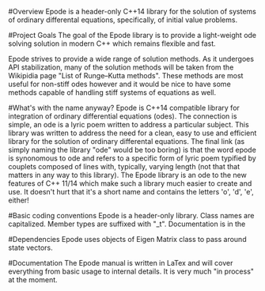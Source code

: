 #Overview
Epode is a header-only C++14 library for the solution of systems of ordinary differental equations,
specifically, of initial value problems.

#Project Goals
The goal of the Epode library is to provide a light-weight ode solving solution in modern C++ which
remains flexible and fast.

Epode strives to provide a wide range of solution methods.  As it undergoes API stabilization, many
of the solution methods will be taken from the Wikipidia page "List of Runge–Kutta methods".  These
methods are most useful for non-stiff odes however and it would be nice to have some methods capable
of handling stiff systems of equations as well.

#What's with the name anyway?
Epode is C++14 compatible library for integration of ordinary differential equations (odes). The
connection is simple, an ode is a lyric poem written to address a particular subject.  This library
was written to address the need for a clean, easy to use and efficient library for the solution of
ordinary differental equations.  The final link (as simply naming the library "ode" would be too
boring) is that the word epode is synonomous to ode and refers to a specific form of lyric poem
typified by couplets composed of lines with, typically, varying length (not that that matters in any
way to this library).  The Epode library is an ode to the new features of C++ 11/14 which make such
a library much easier to create and use.  It doesn't hurt that it's a short name and contains the
letters 'o', 'd', 'e', either!

#Basic coding conventions
Epode is a header-only library.  Class names are capitalized.  Member types are suffixed with "_t".
Documentation is in the

#Dependencies
Epode uses objects of Eigen Matrix class to pass around state vectors.

#Documentation
The Epode manual is written in LaTex and will cover everything from basic usage to internal details.
It is very much "in process" at the moment.
